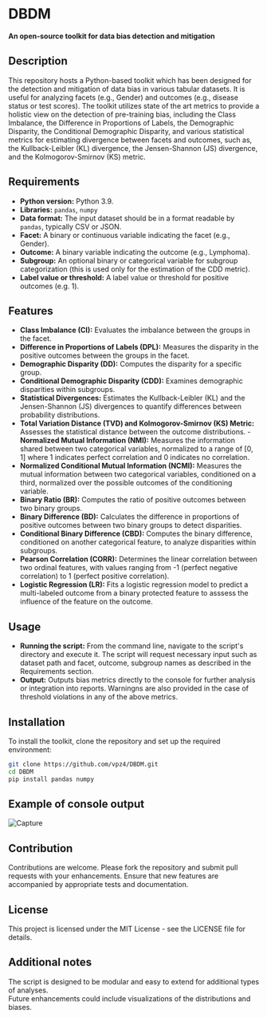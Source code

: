 # DBDM
**An open-source toolkit for data bias detection and mitigation**

## Description
This repository hosts a Python-based toolkit which has been designed for the detection and mitigation of data bias in various tabular datasets. It is useful for analyzing facets (e.g., Gender) and outcomes (e.g., disease status or test scores). The toolkit utilizes state of the art metrics to provide a holistic view on the detection of pre-training bias, including the Class Imbalance, the Difference in Proportions of Labels, the Demographic Disparity, the Conditional Demographic Disparity, and various statistical metrics for estimating divergence between facets and outcomes, such as, the Kullback-Leibler (KL) divergence, the Jensen-Shannon (JS) divergence, and the Kolmogorov-Smirnov (KS) metric.

## Requirements
- **Python version:** Python 3.9.
- **Libraries:** `pandas`, `numpy`
- **Data format:** The input dataset should be in a format readable by `pandas`, typically CSV or JSON.
- **Facet:** A binary or continuous variable indicating the facet (e.g., Gender).
- **Outcome:** A binary variable indicating the outcome (e.g., Lymphoma).
- **Subgroup:** An optional binary or categorical variable for subgroup categorization (this is used only for the estimation of the CDD metric).
- **Label value or threshold:** A label value or threshold for positive outcomes (e.g. 1).

## Features
- **Class Imbalance (CI):** Evaluates the imbalance between the groups in the facet.
- **Difference in Proportions of Labels (DPL):** Measures the disparity in the positive outcomes between the groups in the facet.
- **Demographic Disparity (DD):** Computes the disparity for a specific group.
- **Conditional Demographic Disparity (CDD):** Examines demographic disparities within subgroups.
- **Statistical Divergences:** Estimates the Kullback-Leibler (KL) and the Jensen-Shannon (JS) divergences to quantify differences between probability distributions.
- **Total Variation Distance (TVD) and Kolmogorov-Smirnov (KS) Metric:** Assesses the statistical distance between the outcome distributions.
-**Normalized Mutual Information (NMI):** Measures the information shared between two categorical variables, normalized to a range of [0, 1] where 1 indicates perfect correlation and 0 indicates no correlation.
- **Normalized Conditional Mutual Information (NCMI):** Measures the mutual information between two categorical variables, conditioned on a third, normalized over the possible outcomes of the conditioning variable.
- **Binary Ratio (BR):** Computes the ratio of positive outcomes between two binary groups.
- **Binary Difference (BD):** Calculates the difference in proportions of positive outcomes between two binary groups to detect disparities.
- **Conditional Binary Difference (CBD):** Computes the binary difference, conditioned on another categorical feature, to analyze disparities within subgroups.
- **Pearson Correlation (CORR):** Determines the linear correlation between two ordinal features, with values ranging from -1 (perfect negative correlation) to 1 (perfect positive correlation).
- **Logistic Regression (LR):** Fits a logistic regression model to predict a multi-labeled outcome from a binary protected feature to asssess the influence of the feature on the outcome.

## Usage
- **Running the script:** From the command line, navigate to the script's directory and execute it. The script will request necessary input such as dataset path and facet, outcome, subgroup names as described in the Requirements section.
- **Output:** Outputs bias metrics directly to the console for further analysis or integration into reports. Warningns are also provided in the case of threshold violations in any of the above metrics.

## Installation
To install the toolkit, clone the repository and set up the required environment:

```bash
git clone https://github.com/vpz4/DBDM.git
cd DBDM
pip install pandas numpy
```

## Example of console output
![Capture](https://github.com/vpz4/DBDM/assets/15791743/04135823-500a-43b9-b883-3658bc4488f4)


## Contribution
Contributions are welcome. Please fork the repository and submit pull requests with your enhancements. Ensure that new features are accompanied by appropriate tests and documentation.

## License
This project is licensed under the MIT License - see the LICENSE file for details.<br />

## Additional notes
The script is designed to be modular and easy to extend for additional types of analyses.<br />
Future enhancements could include visualizations of the distributions and biases.<br />
